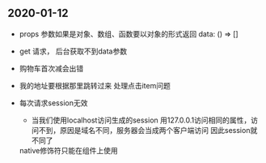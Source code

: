 ## 2020-01-12
- props 参数如果是对象、数组、函数要以对象的形式返回 data: () => []
- get 请求， 后台获取不到data参数
- 购物车首次减会出错
- 我的地址要根据那里跳转过来 处理点击item问题
- 每次请求session无效
    + 当我们使用localhost访问生成的session 用127.0.0.1访问相同的属性，访问不到，原因是域名不同，服务器会当成两个客户端访问 因此session就不同了

    <!-- - The .native modifier for v-on is only valid on components but it was used on <input> --> native修饰符只能在组件上使用